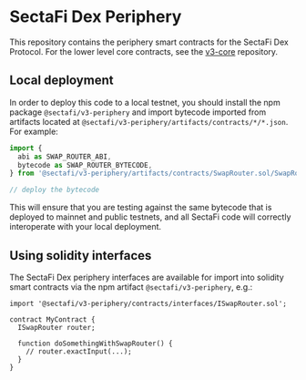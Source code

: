 # SectaFi Dex Periphery

This repository contains the periphery smart contracts for the SectaFi Dex Protocol.
For the lower level core contracts, see the [v3-core](../v3-core/)
repository.

## Local deployment

In order to deploy this code to a local testnet, you should install the npm package
`@sectafi/v3-periphery`
and import bytecode imported from artifacts located at
`@sectafi/v3-periphery/artifacts/contracts/*/*.json`.
For example:

```typescript
import {
  abi as SWAP_ROUTER_ABI,
  bytecode as SWAP_ROUTER_BYTECODE,
} from '@sectafi/v3-periphery/artifacts/contracts/SwapRouter.sol/SwapRouter.json'

// deploy the bytecode
```

This will ensure that you are testing against the same bytecode that is deployed to
mainnet and public testnets, and all SectaFi code will correctly interoperate with
your local deployment.

## Using solidity interfaces

The SectaFi Dex periphery interfaces are available for import into solidity smart contracts
via the npm artifact `@sectafi/v3-periphery`, e.g.:

```solidity
import '@sectafi/v3-periphery/contracts/interfaces/ISwapRouter.sol';

contract MyContract {
  ISwapRouter router;

  function doSomethingWithSwapRouter() {
    // router.exactInput(...);
  }
}

```
